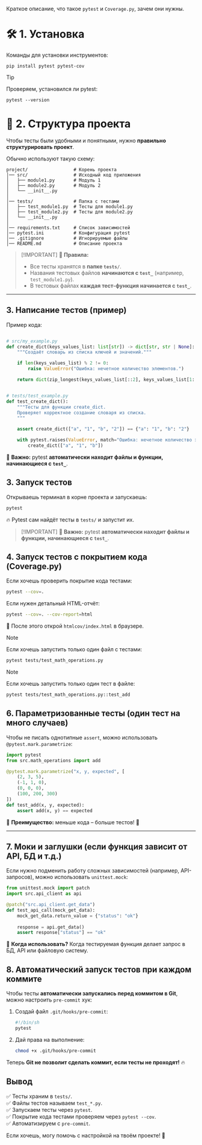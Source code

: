 Краткое описание, что такое `pytest` и `Coverage.py`, зачем они нужны.

# 🛠️ **1. Установка**

Команды для установки инструментов:

``` terminal
pip install pytest pytest-cov
```

> [!TIP]
> Проверяем, установился ли pytest: 
> ``` terminal
> pytest --version
> ```

# 📂 **2. Структура проекта**

Чтобы тесты были удобными и понятными, нужно **правильно структурировать проект**.

Обычно используют такую схему:

```
project/                 # Корень проекта
│── src/                 # Исходный код приложения
│   ├── module1.py       # Модуль 1
│   ├── module2.py       # Модуль 2
│   └── __init__.py      
│
│── tests/               # Папка с тестами
│   ├── test_module1.py  # Тесты для module1.py
│   ├── test_module2.py  # Тесты для module2.py
│   └── __init__.py      
│
│── requirements.txt     # Список зависимостей
│── pytest.ini           # Конфигурация pytest
│── .gitignore           # Игнорируемые файлы
│── README.md            # Описание проекта
```

> [!IMPORTANT] 📌 **Правила:**
> - Все тесты хранятся в **папке `tests/`**.
> - Названия тестовых файлов **начинаются с `test_`** (например, `test_module1.py`).
> - В тестовых файлах **каждая тест-функция начинается с `test_`**.

---

## **3. Написание тестов (пример)**

Пример кода:

```python

# src/my_example.py
def create_dict(keys_values_list: list[str]) -> dict[str, str | None]:
    """Создаёт словарь из списка ключей и значений."""

    if len(keys_values_list) % 2 != 0:
        raise ValueError("Ошибка: нечетное количество элементов.")

    return dict(zip_longest(keys_values_list[::2], keys_values_list[1::2]))
```

```python

# tests/test_example.py
def test_create_dict():
    """Тесты для функции create_dict.
    Проверяет корректное создание словаря из списка.
    """

    assert create_dict(["a", "1", "b", "2"]) == {"a": "1", "b": "2"}

    with pytest.raises(ValueError, match="Ошибка: нечетное количество элементов."):
        create_dict(["a", "1", "b"])
```

📌 **Важно:** pytest **автоматически находит файлы и функции, начинающиеся с `test_`**.

## **3. Запуск тестов**

Открываешь терминал в корне проекта и запускаешь:

```bash
pytest
```

🔥 Pytest сам найдёт тесты в `tests/` и запустит их.

> [!IMPORTANT] 📌 **Важно:** 
> pytest **автоматически находит файлы и функции, начинающиеся с `test_`**.


## **4. Запуск тестов с покрытием кода (Coverage.py)**

Если хочешь проверить покрытие кода тестами:

```bash
pytest --cov=.
```

Если нужен детальный HTML-отчёт:

```bash
pytest --cov=. --cov-report=html
```

📌 После этого открой `htmlcov/index.html` в браузере.

> [!NOTE]  
> Если хочешь запустить только один файл с тестами:
>
>```bash
>pytest tests/test_math_operations.py
>```

> [!NOTE]  
> Если хочешь запустить только один тест в файле:
>
>```bash
>pytest tests/test_math_operations.py::test_add
>```

## **6. Параметризованные тесты (один тест на много случаев)**

Чтобы не писать однотипные `assert`, можно использовать `@pytest.mark.parametrize`:

```python
import pytest
from src.math_operations import add

@pytest.mark.parametrize("x, y, expected", [
    (2, 3, 5),
    (-1, 1, 0),
    (0, 0, 0),
    (100, 200, 300)
])
def test_add(x, y, expected):
    assert add(x, y) == expected
```

📌 **Преимущество:** меньше кода – больше тестов! 🚀

---

## **7. Моки и заглушки (если функция зависит от API, БД и т.д.)**

Если нужно подменить работу сложных зависимостей (например, API-запросов), можно использовать `unittest.mock`:

```python
from unittest.mock import patch
import src.api_client as api

@patch("src.api_client.get_data")
def test_api_call(mock_get_data):
    mock_get_data.return_value = {"status": "ok"}
    
    response = api.get_data()
    assert response["status"] == "ok"
```

📌 **Когда использовать?** Когда тестируемая функция делает запрос в БД, API или файловую систему.



## **8. Автоматический запуск тестов при каждом коммите**

Чтобы тесты **автоматически запускались перед коммитом в Git**, можно настроить `pre-commit` хук:

1. Создай файл `.git/hooks/pre-commit`:
    
    ```bash
    #!/bin/sh
    pytest
    ```
    
2. Дай права на выполнение:
    
    ```bash
    chmod +x .git/hooks/pre-commit
    ```
    

Теперь **Git не позволит сделать коммит, если тесты не проходят!** 🔥



## **Вывод**

✅ Тесты храним в `tests/`.  
✅ Файлы тестов называем `test_*.py`.  
✅ Запускаем тесты через `pytest`.  
✅ Покрытие кода тестами проверяем через `pytest --cov`.  
✅ Автоматизируем с `pre-commit`.

Если хочешь, могу помочь с настройкой на твоём проекте! 🚀